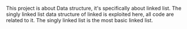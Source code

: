 This project is about Data structure, it's specifically about linked list.
	The singly linked list data structure of linked is exploited here, all code are related to it.
	The singly linked list is the most basic linked list.
